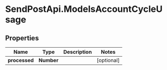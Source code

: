 # SendPostApi.ModelsAccountCycleUsage

## Properties

Name | Type | Description | Notes
------------ | ------------- | ------------- | -------------
**processed** | **Number** |  | [optional] 


